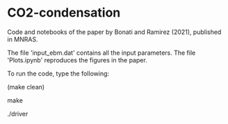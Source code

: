 # CO2-condensation

Code and notebooks of the paper by Bonati and Ramirez (2021), published in MNRAS. 

The file 'input_ebm.dat' contains all the input parameters. The file 'Plots.ipynb' reproduces the figures in the paper.

To run the code, type the following:

(make clean)

make

./driver
